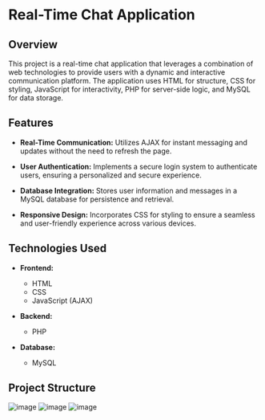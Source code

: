 # Real-Time Chat Application

## Overview

This project is a real-time chat application that leverages a combination of web technologies to provide users with a dynamic and interactive communication platform. The application uses HTML for structure, CSS for styling, JavaScript for interactivity, PHP for server-side logic, and MySQL for data storage.

## Features

- **Real-Time Communication:** Utilizes AJAX for instant messaging and updates without the need to refresh the page.
  
- **User Authentication:** Implements a secure login system to authenticate users, ensuring a personalized and secure experience.

- **Database Integration:** Stores user information and messages in a MySQL database for persistence and retrieval.

- **Responsive Design:** Incorporates CSS for styling to ensure a seamless and user-friendly experience across various devices.

## Technologies Used

- **Frontend:**
  - HTML
  - CSS
  - JavaScript (AJAX)

- **Backend:**
  - PHP

- **Database:**
  - MySQL

## Project Structure
![image](https://github.com/rks2601/ChatApplication/assets/122681297/f1203ea2-b229-42c8-9e0e-4e4b18020275)
![image](https://github.com/rks2601/ChatApplication/assets/122681297/23985f9a-ae78-480a-9241-06655f697d45)
![image](https://github.com/rks2601/ChatApplication/assets/122681297/76164651-195c-4d6a-ac36-83dd732eb66b)




